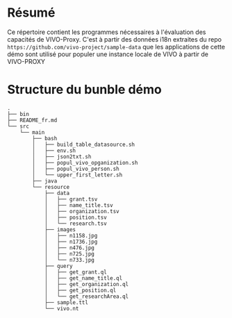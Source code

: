 # Résumé
Ce répertoire contient les programmes nécessaires à l'évaluation des capacités de VIVO-Proxy. C'est à partir des données i18n extraites du repo `https://github.com/vivo-project/sample-data` que les applications de cette démo sont utilisé pour populer une instance locale de VIVO à partir de VIVO-PROXY

# Structure du bunble démo
```
.
├── bin
├── README_fr.md
└── src
    └── main
        ├── bash
        │   ├── build_table_datasource.sh
        │   ├── env.sh
        │   ├── json2txt.sh
        │   ├── popul_vivo_opganization.sh
        │   ├── popul_vivo_person.sh
        │   └── upper_first_letter.sh
        ├── java
        └── resource
            ├── data
            │   ├── grant.tsv
            │   ├── name_title.tsv
            │   ├── organization.tsv
            │   ├── position.tsv
            │   └── research.tsv
            ├── images
            │   ├── n1158.jpg
            │   ├── n1736.jpg
            │   ├── n476.jpg
            │   ├── n725.jpg
            │   └── n733.jpg
            ├── query
            │   ├── get_grant.ql
            │   ├── get_name_title.ql
            │   ├── get_organization.ql
            │   ├── get_position.ql
            │   └── get_researchArea.ql
            ├── sample.ttl
            └── vivo.nt
```

